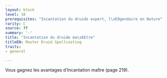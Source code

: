 ```yaml
---
layout: block
level: 18
prerequisites: "Incantation du druide expert, l\xE9gendaire en Nature"
rarity: C
source: ??
summary: '-'
title: "Incantation du druide ma\xEEtre"
titleEN: Master Druid Spellcasting
traits:
- general

---
```


<p>Vous gagnez les avantages d’Incantation maître (page 219).</p>